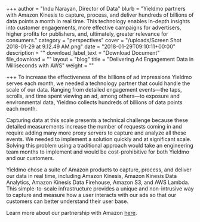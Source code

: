 +++
author = "Indu Narayan, Director of Data"
blurb = "Yieldmo partners with Amazon Kinesis to capture, process, and deliver hundreds of billions of data points a month in real time. This technology enables in-depth insights into customer engagements, more effective campaigns for advertisers, higher profits for publishers, and, ultimately, greater relevance for consumers."
category = "perspectives"
cover = "/uploads/Screen Shot 2018-01-29 at 9.12.49 AM.png"
date = "2018-01-29T09:10:11+00:00"
description = ""
download_label_text = "Download Document"
file_download = ""
layout = "blog"
title = "Delivering Ad Engagement Data in Milliseconds with AWS"
weight = ""

+++
To increase the effectiveness of the billions of ad impressions Yieldmo serves each month, we needed a technology partner that could handle the scale of our data. Ranging from detailed engagement events—the taps, scrolls, and time spent viewing an ad, among others—to exposure and environmental data, Yieldmo collects hundreds of billions of data points each month. 

Capturing data at this scale presents a technical challenge because these detailed measurements increase the number of requests coming in and require adding many more proxy servers to capture and analyze all these events. We needed to implement a solution quickly and at significant scale. Solving this problem using a traditional approach would take an engineering team months to implement and would be cost-prohibitive for both Yieldmo and our customers.

Yieldmo chose a suite of Amazon products to capture, process, and deliver our data in real time, including Amazon Kinesis, Amazon Kinesis Data Analytics, Amazon Kinesis Data Firehouse, Amazon S3, and AWS Lambda. This simple-to-scale infrastructure provides a unique and non-intrusive way to capture and measure how a user interacts with our ads so that our customers can better understand their user base.

Learn more about our partnership with Amazon [here](https://aws.amazon.com/solutions/case-studies/yieldmo/ "Yieldmo Uses AWS to Deliver Ad Engagement Data in Milliseconds").  